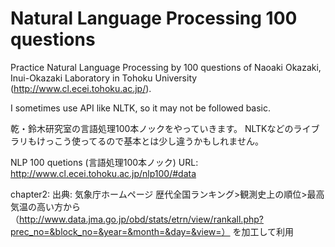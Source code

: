 # Natural Language Processing 100 questions

Practice Natural Language Processing by 100 questions of Naoaki Okazaki, Inui-Okazaki Laboratory in Tohoku University (http://www.cl.ecei.tohoku.ac.jp/).

I sometimes use API like NLTK, so it may not be followed basic.



乾・鈴木研究室の言語処理100本ノックをやっていきます。
NLTKなどのライブラリもけっこう使ってるので基本とは少し違うかもしれません。

NLP 100 quetions (言語処理100本ノック) URL: http://www.cl.ecei.tohoku.ac.jp/nlp100/#data

chapter2: 
出典: 気象庁ホームページ 歴代全国ランキング>観測史上の順位>最高気温の高い方から
（http://www.data.jma.go.jp/obd/stats/etrn/view/rankall.php?prec_no=&block_no=&year=&month=&day=&view=）
を加工して利用

